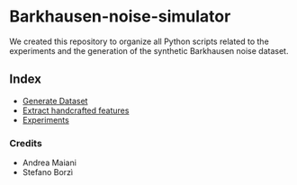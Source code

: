 # Barkhausen-noise-simulator

We created this repository to organize all Python scripts related to the experiments and the generation of the synthetic Barkhausen noise dataset.

## Index

- [Generate Dataset](gen-data/README.md)
- [Extract handcrafted features](extract-features/README.md)
- [Experiments](experiment/README.md)

<!--

### Installation

```bash
pip install -r requirements.txt
```

### Usage

```bash
python main.py [grid_len]
```

example:

````bash
# grid len 10 by defualt
python main.py

# grid len 20
python main.py 20
``` -->

### Credits

- Andrea Maiani
- Stefano Borzì
